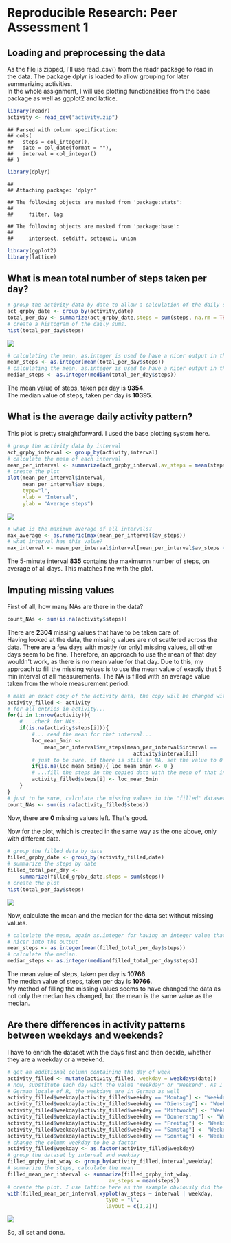 # Reproducible Research: Peer Assessment 1


## Loading and preprocessing the data
As the file is zipped, I'll use read_csv() from the readr package to read in the data. 
The package dplyr is loaded to allow grouping for later summarizing activities.  
In the whole assignment, I will use plotting functionalities from the base package as well as ggplot2 and lattice. 

```r
library(readr)
activity <- read_csv("activity.zip")
```

```
## Parsed with column specification:
## cols(
##   steps = col_integer(),
##   date = col_date(format = ""),
##   interval = col_integer()
## )
```

```r
library(dplyr)
```

```
## 
## Attaching package: 'dplyr'
```

```
## The following objects are masked from 'package:stats':
## 
##     filter, lag
```

```
## The following objects are masked from 'package:base':
## 
##     intersect, setdiff, setequal, union
```

```r
library(ggplot2)
library(lattice)
```

## What is mean total number of steps taken per day?

```r
# group the activity data by date to allow a calculation of the daily sums
act_grpby_date <- group_by(activity,date)
total_per_day <- summarize(act_grpby_date,steps = sum(steps, na.rm = TRUE))
# create a histogram of the daily sums. 
hist(total_per_day$steps)
```

![](PA1_template_files/figure-html/unnamed-chunk-2-1.png)<!-- -->
 


```r
# calculating the mean, as.integer is used to have a nicer output in the text.
mean_steps <- as.integer(mean(total_per_day$steps))
# calculating the mean, as.integer is used to have a nicer output in the text.
median_steps <- as.integer(median(total_per_day$steps))
```
The mean value of steps, taken per day is **9354**.  
The median value of steps, taken per day is **10395**.


## What is the average daily activity pattern?
This plot is pretty straightforward. I used the base plotting system here.

```r
# group the activity data by interval
act_grpby_interval <- group_by(activity,interval)
# calculate the mean of each interval
mean_per_interval <- summarize(act_grpby_interval,av_steps = mean(steps, na.rm = TRUE))
# create the plot
plot(mean_per_interval$interval,
     mean_per_interval$av_steps,
     type="l",
     xlab = "Interval",
     ylab = "Average steps")
```

![](PA1_template_files/figure-html/unnamed-chunk-4-1.png)<!-- -->


```r
# what is the maximum average of all intervals?
max_average <- as.numeric(max(mean_per_interval$av_steps))
# what interval has this value?
max_interval <- mean_per_interval$interval[mean_per_interval$av_steps == max_average]
```
The 5-minute interval **835** contains the maximumn number of steps, on average of all days. This matches fine with the plot.

## Imputing missing values
First of all, how many NAs are there in the data?

```r
count_NAs <- sum(is.na(activity$steps))
```
There are **2304** missing values that have to be taken care of.  
Having looked at the data, the missing values are not scattered across the data. There are a few days with mostly (or only) missing values, all other days seem to be fine. Therefore, an approach to use the mean of that day wouldn't work, as there is no mean value for that day.
Due to this, my approach to fill the missing values is to use the mean value of exactly that 5 min interval of all measurements. The NA is filled with an average value taken from the whole measurement period.

```r
# make an exact copy of the activity data, the copy will be changed within the for loop
activity_filled <- activity
# for all entries in activity...
for(i in 1:nrow(activity)){
    # ...check for NAs...
    if(is.na(activity$steps[i])){
        #... read the mean for that interval...
        loc_mean_5min <- 
            mean_per_interval$av_steps[mean_per_interval$interval == 
                                         activity$interval[i]]
        # just to be sure, if there is still an NA, set the value to 0
        if(is.na(loc_mean_5min)){ loc_mean_5min <- 0 }
        # ...fill the steps in the copied data with the mean of that interval
        activity_filled$steps[i] <- loc_mean_5min
    }
}
# just to be sure, calculate the missing values in the "filled" dataset
count_NAs <- sum(is.na(activity_filled$steps))
```
Now, there are **0** missing values left. That's good.  
  
Now for the plot, which is created in the same way as the one above, only with different data.

```r
# group the filled data by date
filled_grpby_date <- group_by(activity_filled,date)
# summarize the steps by date
filled_total_per_day <- 
    summarize(filled_grpby_date,steps = sum(steps))
# create the plot
hist(total_per_day$steps)
```

![](PA1_template_files/figure-html/unnamed-chunk-8-1.png)<!-- -->
  

Now, calculate the mean and the median for the data set without missing values.  

```r
# calculate the mean, again as.integer for having an integer value that fits
# nicer into the output
mean_steps <- as.integer(mean(filled_total_per_day$steps))
# calculate the median.
median_steps <- as.integer(median(filled_total_per_day$steps))
```
The mean value of steps, taken per day is **10766**.  
The median value of steps, taken per day is **10766**.  
My method of filling the missing values seems to have changed the data as not only the median has changed, but the mean is the same value as the median. 

## Are there differences in activity patterns between weekdays and weekends?
I have to enrich the dataset with the days first and then decide, whether they are a weekday or a weekend.

```r
# get an additional column containing the day of week
activity_filled <- mutate(activity_filled, weekday = weekdays(date))
# now, substitute each day with the value "Weekday" or "Weekend". As I'm using a 
# German locale of R, the weekdays are in German as well
activity_filled$weekday[activity_filled$weekday == "Montag"] <- "Weekday"
activity_filled$weekday[activity_filled$weekday == "Dienstag"] <- "Weekday"
activity_filled$weekday[activity_filled$weekday == "Mittwoch"] <- "Weekday"
activity_filled$weekday[activity_filled$weekday == "Donnerstag"] <- "Weekday"
activity_filled$weekday[activity_filled$weekday == "Freitag"] <- "Weekday"
activity_filled$weekday[activity_filled$weekday == "Samstag"] <- "Weekend"
activity_filled$weekday[activity_filled$weekday == "Sonntag"] <- "Weekend"
# change the column weekday to be a factor
activity_filled$weekday <- as.factor(activity_filled$weekday)
# group the dataset by interval and weekday
filled_grpby_int_wday <- group_by(activity_filled,interval,weekday)
# summarize the steps, calculate the mean
filled_mean_per_interval <- summarize(filled_grpby_int_wday,
                                 av_steps = mean(steps))
# create the plot. I use lattice here as the example obviously did the same.
with(filled_mean_per_interval,xyplot(av_steps ~ interval | weekday, 
                                type = "l", 
                                layout = c(1,2)))
```

![](PA1_template_files/figure-html/unnamed-chunk-10-1.png)<!-- -->
  
So, all set and done.
